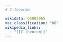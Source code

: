 ```yaml
---
# C-theorem

wikidata: Q5005965
msc_classification: "00"
wikipedia_links:
  - "[[C-theorem]]"
---
```

